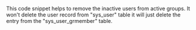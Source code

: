 This code snippet helps to remove the inactive users from active groups. It won't delete the user record from "sys_user" table it will just delete the entry from the "sys_user_grmember" table.

